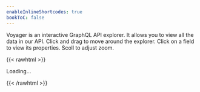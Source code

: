 ```yaml
---
enableInlineShortcodes: true
bookToC: false
---
```

Voyager is an interactive GraphQL API explorer. It allows you to view all the data in our API. Click and drag to move around the explorer. Click on a field to view its properties. Scoll to adjust zoom.

{{< rawhtml >}}
    <div id="voyager">Loading...</div>

<script>
  
  // Render <Voyager />
    GraphQLVoyager.init(document.getElementById('voyager'), {
      hideDocs: true,
      hideSettings: false,
      displayOptions: {
        sortByAlphabet: true,
      },
      introspection: {
  "data": {
    "__schema": {
      "directives": [
        {
          "args": [
            {
              "defaultValue": null,
              "description": "Included when true.",
              "name": "if",
              "type": {
                "kind": "NON_NULL",
                "name": null,
                "ofType": {
                  "kind": "SCALAR",
                  "name": "Boolean",
                  "ofType": null
                }
              }
            }
          ],
          "description": "Directs the executor to include this field or fragment only when the `if` argument is true.",
          "locations": [
            "FIELD",
            "FRAGMENT_SPREAD",
            "INLINE_FRAGMENT"
          ],
          "name": "include"
        },
        {
          "args": [
            {
              "defaultValue": null,
              "description": "Skipped when true.",
              "name": "if",
              "type": {
                "kind": "NON_NULL",
                "name": null,
                "ofType": {
                  "kind": "SCALAR",
                  "name": "Boolean",
                  "ofType": null
                }
              }
            }
          ],
          "description": "Directs the executor to skip this field or fragment when the `if` argument is true.",
          "locations": [
            "FIELD",
            "FRAGMENT_SPREAD",
            "INLINE_FRAGMENT"
          ],
          "name": "skip"
        }
      ],
      "mutationType": {
        "name": "RootMutationType"
      },
      "queryType": {
        "name": "RootQueryType"
      },
      "types": [
        {
          "description": "A moderation event that happened",
          "enumValues": null,
          "fields": [
            {
              "args": [],
              "deprecationReason": null,
              "description": null,
              "isDeprecated": false,
              "name": "action",
              "type": {
                "kind": "SCALAR",
                "name": "String",
                "ofType": null
              }
            },
            {
              "args": [],
              "deprecationReason": null,
              "description": null,
              "isDeprecated": false,
              "name": "channel",
              "type": {
                "kind": "NON_NULL",
                "name": null,
                "ofType": {
                  "kind": "OBJECT",
                  "name": "Channel",
                  "ofType": null
                }
              }
            },
            {
              "args": [],
              "deprecationReason": null,
              "description": null,
              "isDeprecated": false,
              "name": "insertedAt",
              "type": {
                "kind": "NON_NULL",
                "name": null,
                "ofType": {
                  "kind": "SCALAR",
                  "name": "NaiveDateTime",
                  "ofType": null
                }
              }
            },
            {
              "args": [],
              "deprecationReason": null,
              "description": null,
              "isDeprecated": false,
              "name": "moderator",
              "type": {
                "kind": "NON_NULL",
                "name": null,
                "ofType": {
                  "kind": "OBJECT",
                  "name": "User",
                  "ofType": null
                }
              }
            },
            {
              "args": [],
              "deprecationReason": null,
              "description": null,
              "isDeprecated": false,
              "name": "updatedAt",
              "type": {
                "kind": "NON_NULL",
                "name": null,
                "ofType": {
                  "kind": "SCALAR",
                  "name": "NaiveDateTime",
                  "ofType": null
                }
              }
            },
            {
              "args": [],
              "deprecationReason": null,
              "description": null,
              "isDeprecated": false,
              "name": "user",
              "type": {
                "kind": "NON_NULL",
                "name": null,
                "ofType": {
                  "kind": "OBJECT",
                  "name": "User",
                  "ofType": null
                }
              }
            }
          ],
          "inputFields": null,
          "interfaces": [],
          "kind": "OBJECT",
          "name": "ChannelModerationLog",
          "possibleTypes": null
        },
        {
          "description": "A channel moderator",
          "enumValues": null,
          "fields": [
            {
              "args": [],
              "deprecationReason": null,
              "description": null,
              "isDeprecated": false,
              "name": "canBan",
              "type": {
                "kind": "SCALAR",
                "name": "Boolean",
                "ofType": null
              }
            },
            {
              "args": [],
              "deprecationReason": null,
              "description": null,
              "isDeprecated": false,
              "name": "canLongTimeout",
              "type": {
                "kind": "SCALAR",
                "name": "Boolean",
                "ofType": null
              }
            },
            {
              "args": [],
              "deprecationReason": null,
              "description": null,
              "isDeprecated": false,
              "name": "canShortTimeout",
              "type": {
                "kind": "SCALAR",
                "name": "Boolean",
                "ofType": null
              }
            },
            {
              "args": [],
              "deprecationReason": null,
              "description": null,
              "isDeprecated": false,
              "name": "canUnTimeout",
              "type": {
                "kind": "SCALAR",
                "name": "Boolean",
                "ofType": null
              }
            },
            {
              "args": [],
              "deprecationReason": null,
              "description": null,
              "isDeprecated": false,
              "name": "canUnban",
              "type": {
                "kind": "SCALAR",
                "name": "Boolean",
                "ofType": null
              }
            },
            {
              "args": [],
              "deprecationReason": null,
              "description": null,
              "isDeprecated": false,
              "name": "channel",
              "type": {
                "kind": "NON_NULL",
                "name": null,
                "ofType": {
                  "kind": "OBJECT",
                  "name": "Channel",
                  "ofType": null
                }
              }
            },
            {
              "args": [],
              "deprecationReason": null,
              "description": null,
              "isDeprecated": false,
              "name": "insertedAt",
              "type": {
                "kind": "NON_NULL",
                "name": null,
                "ofType": {
                  "kind": "SCALAR",
                  "name": "NaiveDateTime",
                  "ofType": null
                }
              }
            },
            {
              "args": [],
              "deprecationReason": null,
              "description": null,
              "isDeprecated": false,
              "name": "updatedAt",
              "type": {
                "kind": "NON_NULL",
                "name": null,
                "ofType": {
                  "kind": "SCALAR",
                  "name": "NaiveDateTime",
                  "ofType": null
                }
              }
            },
            {
              "args": [],
              "deprecationReason": null,
              "description": null,
              "isDeprecated": false,
              "name": "user",
              "type": {
                "kind": "NON_NULL",
                "name": null,
                "ofType": {
                  "kind": "OBJECT",
                  "name": "User",
                  "ofType": null
                }
              }
            }
          ],
          "inputFields": null,
          "interfaces": [],
          "kind": "OBJECT",
          "name": "ChannelModerator",
          "possibleTypes": null
        },
        {
          "description": "Represents scalars, interfaces, object types, unions, enums in the system",
          "enumValues": null,
          "fields": [
            {
              "args": [],
              "deprecationReason": null,
              "description": null,
              "isDeprecated": false,
              "name": "description",
              "type": {
                "kind": "SCALAR",
                "name": "String",
                "ofType": null
              }
            },
            {
              "args": [
                {
                  "defaultValue": "false",
                  "description": null,
                  "name": "includeDeprecated",
                  "type": {
                    "kind": "SCALAR",
                    "name": "Boolean",
                    "ofType": null
                  }
                }
              ],
              "deprecationReason": null,
              "description": null,
              "isDeprecated": false,
              "name": "enumValues",
              "type": {
                "kind": "LIST",
                "name": null,
                "ofType": {
                  "kind": "OBJECT",
                  "name": "__EnumValue",
                  "ofType": null
                }
              }
            },
            {
              "args": [
                {
                  "defaultValue": "false",
                  "description": null,
                  "name": "includeDeprecated",
                  "type": {
                    "kind": "SCALAR",
                    "name": "Boolean",
                    "ofType": null
                  }
                }
              ],
              "deprecationReason": null,
              "description": null,
              "isDeprecated": false,
              "name": "fields",
              "type": {
                "kind": "LIST",
                "name": null,
                "ofType": {
                  "kind": "OBJECT",
                  "name": "__Field",
                  "ofType": null
                }
              }
            },
            {
              "args": [],
              "deprecationReason": null,
              "description": null,
              "isDeprecated": false,
              "name": "inputFields",
              "type": {
                "kind": "LIST",
                "name": null,
                "ofType": {
                  "kind": "OBJECT",
                  "name": "__InputValue",
                  "ofType": null
                }
              }
            },
            {
              "args": [],
              "deprecationReason": null,
              "description": null,
              "isDeprecated": false,
              "name": "interfaces",
              "type": {
                "kind": "LIST",
                "name": null,
                "ofType": {
                  "kind": "OBJECT",
                  "name": "__Type",
                  "ofType": null
                }
              }
            },
            {
              "args": [],
              "deprecationReason": null,
              "description": null,
              "isDeprecated": false,
              "name": "kind",
              "type": {
                "kind": "SCALAR",
                "name": "String",
                "ofType": null
              }
            },
            {
              "args": [],
              "deprecationReason": null,
              "description": null,
              "isDeprecated": false,
              "name": "name",
              "type": {
                "kind": "SCALAR",
                "name": "String",
                "ofType": null
              }
            },
            {
              "args": [],
              "deprecationReason": null,
              "description": null,
              "isDeprecated": false,
              "name": "ofType",
              "type": {
                "kind": "OBJECT",
                "name": "__Type",
                "ofType": null
              }
            },
            {
              "args": [],
              "deprecationReason": null,
              "description": null,
              "isDeprecated": false,
              "name": "possibleTypes",
              "type": {
                "kind": "LIST",
                "name": null,
                "ofType": {
                  "kind": "OBJECT",
                  "name": "__Type",
                  "ofType": null
                }
              }
            }
          ],
          "inputFields": null,
          "interfaces": [],
          "kind": "OBJECT",
          "name": "__Type",
          "possibleTypes": null
        },
        {
          "description": "The `Boolean` scalar type represents `true` or `false`.",
          "enumValues": null,
          "fields": null,
          "inputFields": null,
          "interfaces": null,
          "kind": "SCALAR",
          "name": "Boolean",
          "possibleTypes": null
        },
        {
          "description": null,
          "enumValues": null,
          "fields": [
            {
              "args": [
                {
                  "defaultValue": null,
                  "description": null,
                  "name": "id",
                  "type": {
                    "kind": "SCALAR",
                    "name": "ID",
                    "ofType": null
                  }
                }
              ],
              "deprecationReason": null,
              "description": null,
              "isDeprecated": false,
              "name": "channel",
              "type": {
                "kind": "OBJECT",
                "name": "Channel",
                "ofType": null
              }
            },
            {
              "args": [
                {
                  "defaultValue": null,
                  "description": null,
                  "name": "channelId",
                  "type": {
                    "kind": "SCALAR",
                    "name": "ID",
                    "ofType": null
                  }
                }
              ],
              "deprecationReason": null,
              "description": null,
              "isDeprecated": false,
              "name": "chatMessage",
              "type": {
                "kind": "OBJECT",
                "name": "ChatMessage",
                "ofType": null
              }
            },
            {
              "args": [
                {
                  "defaultValue": null,
                  "description": null,
                  "name": "streamerId",
                  "type": {
                    "kind": "SCALAR",
                    "name": "ID",
                    "ofType": null
                  }
                }
              ],
              "deprecationReason": null,
              "description": null,
              "isDeprecated": false,
              "name": "followers",
              "type": {
                "kind": "OBJECT",
                "name": "Follower",
                "ofType": null
              }
            }
          ],
          "inputFields": null,
          "interfaces": [],
          "kind": "OBJECT",
          "name": "RootSubscriptionType",
          "possibleTypes": null
        },
        {
          "description": "A single instance of stream metadata.",
          "enumValues": null,
          "fields": [
            {
              "args": [],
              "deprecationReason": null,
              "description": null,
              "isDeprecated": false,
              "name": "audioCodec",
              "type": {
                "kind": "SCALAR",
                "name": "String",
                "ofType": null
              }
            },
            {
              "args": [],
              "deprecationReason": null,
              "description": null,
              "isDeprecated": false,
              "name": "id",
              "type": {
                "kind": "SCALAR",
                "name": "ID",
                "ofType": null
              }
            },
            {
              "args": [],
              "deprecationReason": null,
              "description": null,
              "isDeprecated": false,
              "name": "ingestServer",
              "type": {
                "kind": "SCALAR",
                "name": "String",
                "ofType": null
              }
            },
            {
              "args": [],
              "deprecationReason": null,
              "description": null,
              "isDeprecated": false,
              "name": "ingestViewers",
              "type": {
                "kind": "SCALAR",
                "name": "String",
                "ofType": null
              }
            },
            {
              "args": [],
              "deprecationReason": null,
              "description": null,
              "isDeprecated": false,
              "name": "insertedAt",
              "type": {
                "kind": "NON_NULL",
                "name": null,
                "ofType": {
                  "kind": "SCALAR",
                  "name": "NaiveDateTime",
                  "ofType": null
                }
              }
            },
            {
              "args": [],
              "deprecationReason": null,
              "description": null,
              "isDeprecated": false,
              "name": "lostPackets",
              "type": {
                "kind": "SCALAR",
                "name": "Int",
                "ofType": null
              }
            },
            {
              "args": [],
              "deprecationReason": null,
              "description": null,
              "isDeprecated": false,
              "name": "nackPackets",
              "type": {
                "kind": "SCALAR",
                "name": "Int",
                "ofType": null
              }
            },
            {
              "args": [],
              "deprecationReason": null,
              "description": null,
              "isDeprecated": false,
              "name": "recvPackets",
              "type": {
                "kind": "SCALAR",
                "name": "Int",
                "ofType": null
              }
            },
            {
              "args": [],
              "deprecationReason": null,
              "description": null,
              "isDeprecated": false,
              "name": "sourceBitrate",
              "type": {
                "kind": "SCALAR",
                "name": "Int",
                "ofType": null
              }
            },
            {
              "args": [],
              "deprecationReason": null,
              "description": null,
              "isDeprecated": false,
              "name": "sourcePing",
              "type": {
                "kind": "SCALAR",
                "name": "Int",
                "ofType": null
              }
            },
            {
              "args": [],
              "deprecationReason": null,
              "description": null,
              "isDeprecated": false,
              "name": "stream",
              "type": {
                "kind": "NON_NULL",
                "name": null,
                "ofType": {
                  "kind": "OBJECT",
                  "name": "Stream",
                  "ofType": null
                }
              }
            },
            {
              "args": [],
              "deprecationReason": null,
              "description": null,
              "isDeprecated": false,
              "name": "streamTimeSeconds",
              "type": {
                "kind": "SCALAR",
                "name": "Int",
                "ofType": null
              }
            },
            {
              "args": [],
              "deprecationReason": null,
              "description": null,
              "isDeprecated": false,
              "name": "updatedAt",
              "type": {
                "kind": "NON_NULL",
                "name": null,
                "ofType": {
                  "kind": "SCALAR",
                  "name": "NaiveDateTime",
                  "ofType": null
                }
              }
            },
            {
              "args": [],
              "deprecationReason": null,
              "description": null,
              "isDeprecated": false,
              "name": "vendorName",
              "type": {
                "kind": "SCALAR",
                "name": "String",
                "ofType": null
              }
            },
            {
              "args": [],
              "deprecationReason": null,
              "description": null,
              "isDeprecated": false,
              "name": "vendorVersion",
              "type": {
                "kind": "SCALAR",
                "name": "String",
                "ofType": null
              }
            },
            {
              "args": [],
              "deprecationReason": null,
              "description": null,
              "isDeprecated": false,
              "name": "videoCodec",
              "type": {
                "kind": "SCALAR",
                "name": "String",
                "ofType": null
              }
            },
            {
              "args": [],
              "deprecationReason": null,
              "description": null,
              "isDeprecated": false,
              "name": "videoHeight",
              "type": {
                "kind": "SCALAR",
                "name": "Int",
                "ofType": null
              }
            },
            {
              "args": [],
              "deprecationReason": null,
              "description": null,
              "isDeprecated": false,
              "name": "videoWidth",
              "type": {
                "kind": "SCALAR",
                "name": "Int",
                "ofType": null
              }
            }
          ],
          "inputFields": null,
          "interfaces": [],
          "kind": "OBJECT",
          "name": "StreamMetadata",
          "possibleTypes": null
        },
        {
          "description": null,
          "enumValues": null,
          "fields": null,
          "inputFields": [
            {
              "defaultValue": null,
              "description": null,
              "name": "audioCodec",
              "type": {
                "kind": "SCALAR",
                "name": "String",
                "ofType": null
              }
            },
            {
              "defaultValue": null,
              "description": null,
              "name": "ingestServer",
              "type": {
                "kind": "SCALAR",
                "name": "String",
                "ofType": null
              }
            },
            {
              "defaultValue": null,
              "description": null,
              "name": "ingestViewers",
              "type": {
                "kind": "SCALAR",
                "name": "Int",
                "ofType": null
              }
            },
            {
              "defaultValue": null,
              "description": null,
              "name": "lostPackets",
              "type": {
                "kind": "SCALAR",
                "name": "Int",
                "ofType": null
              }
            },
            {
              "defaultValue": null,
              "description": null,
              "name": "nackPackets",
              "type": {
                "kind": "SCALAR",
                "name": "Int",
                "ofType": null
              }
            },
            {
              "defaultValue": null,
              "description": null,
              "name": "recvPackets",
              "type": {
                "kind": "SCALAR",
                "name": "Int",
                "ofType": null
              }
            },
            {
              "defaultValue": null,
              "description": null,
              "name": "sourceBitrate",
              "type": {
                "kind": "SCALAR",
                "name": "Int",
                "ofType": null
              }
            },
            {
              "defaultValue": null,
              "description": null,
              "name": "sourcePing",
              "type": {
                "kind": "SCALAR",
                "name": "Int",
                "ofType": null
              }
            },
            {
              "defaultValue": null,
              "description": null,
              "name": "streamTimeSeconds",
              "type": {
                "kind": "SCALAR",
                "name": "Int",
                "ofType": null
              }
            },
            {
              "defaultValue": null,
              "description": null,
              "name": "vendorName",
              "type": {
                "kind": "SCALAR",
                "name": "String",
                "ofType": null
              }
            },
            {
              "defaultValue": null,
              "description": null,
              "name": "vendorVersion",
              "type": {
                "kind": "SCALAR",
                "name": "String",
                "ofType": null
              }
            },
            {
              "defaultValue": null,
              "description": null,
              "name": "videoCodec",
              "type": {
                "kind": "SCALAR",
                "name": "String",
                "ofType": null
              }
            },
            {
              "defaultValue": null,
              "description": null,
              "name": "videoHeight",
              "type": {
                "kind": "SCALAR",
                "name": "Int",
                "ofType": null
              }
            },
            {
              "defaultValue": null,
              "description": null,
              "name": "videoWidth",
              "type": {
                "kind": "SCALAR",
                "name": "Int",
                "ofType": null
              }
            }
          ],
          "interfaces": null,
          "kind": "INPUT_OBJECT",
          "name": "StreamMetadataInput",
          "possibleTypes": null
        },
        {
          "description": null,
          "enumValues": null,
          "fields": null,
          "inputFields": [
            {
              "defaultValue": null,
              "description": null,
              "name": "message",
              "type": {
                "kind": "SCALAR",
                "name": "String",
                "ofType": null
              }
            }
          ],
          "interfaces": null,
          "kind": "INPUT_OBJECT",
          "name": "ChatMessageInput",
          "possibleTypes": null
        },
        {
          "description": null,
          "enumValues": null,
          "fields": [
            {
              "args": [],
              "deprecationReason": null,
              "description": null,
              "isDeprecated": false,
              "name": "text",
              "type": {
                "kind": "SCALAR",
                "name": "String",
                "ofType": null
              }
            },
            {
              "args": [],
              "deprecationReason": null,
              "description": null,
              "isDeprecated": false,
              "name": "type",
              "type": {
                "kind": "SCALAR",
                "name": "String",
                "ofType": null
              }
            },
            {
              "args": [],
              "deprecationReason": null,
              "description": null,
              "isDeprecated": false,
              "name": "url",
              "type": {
                "kind": "SCALAR",
                "name": "String",
                "ofType": null
              }
            }
          ],
          "inputFields": null,
          "interfaces": [
            {
              "kind": "INTERFACE",
              "name": "ChatMessageToken",
              "ofType": null
            }
          ],
          "kind": "OBJECT",
          "name": "UrlToken",
          "possibleTypes": null
        },
        {
          "description": "Represents a directive",
          "enumValues": null,
          "fields": [
            {
              "args": [],
              "deprecationReason": null,
              "description": null,
              "isDeprecated": false,
              "name": "args",
              "type": {
                "kind": "LIST",
                "name": null,
                "ofType": {
                  "kind": "OBJECT",
                  "name": "__InputValue",
                  "ofType": null
                }
              }
            },
            {
              "args": [],
              "deprecationReason": null,
              "description": null,
              "isDeprecated": false,
              "name": "description",
              "type": {
                "kind": "SCALAR",
                "name": "String",
                "ofType": null
              }
            },
            {
              "args": [],
              "deprecationReason": null,
              "description": null,
              "isDeprecated": false,
              "name": "locations",
              "type": {
                "kind": "LIST",
                "name": null,
                "ofType": {
                  "kind": "ENUM",
                  "name": "__DirectiveLocation",
                  "ofType": null
                }
              }
            },
            {
              "args": [],
              "deprecationReason": null,
              "description": null,
              "isDeprecated": false,
              "name": "name",
              "type": {
                "kind": "SCALAR",
                "name": "String",
                "ofType": null
              }
            },
            {
              "args": [],
              "deprecationReason": "Check `locations` field for enum value FIELD",
              "description": null,
              "isDeprecated": true,
              "name": "onField",
              "type": {
                "kind": "SCALAR",
                "name": "Boolean",
                "ofType": null
              }
            },
            {
              "args": [],
              "deprecationReason": "Check `locations` field for enum value FRAGMENT_SPREAD",
              "description": null,
              "isDeprecated": true,
              "name": "onFragment",
              "type": {
                "kind": "SCALAR",
                "name": "Boolean",
                "ofType": null
              }
            },
            {
              "args": [],
              "deprecationReason": "Check `locations` field for enum value OPERATION",
              "description": null,
              "isDeprecated": true,
              "name": "onOperation",
              "type": {
                "kind": "SCALAR",
                "name": "Boolean",
                "ofType": null
              }
            }
          ],
          "inputFields": null,
          "interfaces": [],
          "kind": "OBJECT",
          "name": "__Directive",
          "possibleTypes": null
        },
        {
          "description": "A subscription is an exchange of money for support.",
          "enumValues": null,
          "fields": [
            {
              "args": [],
              "deprecationReason": null,
              "description": null,
              "isDeprecated": false,
              "name": "endedAt",
              "type": {
                "kind": "SCALAR",
                "name": "DateTime",
                "ofType": null
              }
            },
            {
              "args": [],
              "deprecationReason": null,
              "description": null,
              "isDeprecated": false,
              "name": "id",
              "type": {
                "kind": "SCALAR",
                "name": "ID",
                "ofType": null
              }
            },
            {
              "args": [],
              "deprecationReason": null,
              "description": null,
              "isDeprecated": false,
              "name": "insertedAt",
              "type": {
                "kind": "NON_NULL",
                "name": null,
                "ofType": {
                  "kind": "SCALAR",
                  "name": "NaiveDateTime",
                  "ofType": null
                }
              }
            },
            {
              "args": [],
              "deprecationReason": null,
              "description": null,
              "isDeprecated": false,
              "name": "isActive",
              "type": {
                "kind": "SCALAR",
                "name": "Boolean",
                "ofType": null
              }
            },
            {
              "args": [],
              "deprecationReason": null,
              "description": null,
              "isDeprecated": false,
              "name": "price",
              "type": {
                "kind": "SCALAR",
                "name": "Int",
                "ofType": null
              }
            },
            {
              "args": [],
              "deprecationReason": null,
              "description": null,
              "isDeprecated": false,
              "name": "productName",
              "type": {
                "kind": "SCALAR",
                "name": "String",
                "ofType": null
              }
            },
            {
              "args": [],
              "deprecationReason": null,
              "description": null,
              "isDeprecated": false,
              "name": "startedAt",
              "type": {
                "kind": "NON_NULL",
                "name": null,
                "ofType": {
                  "kind": "SCALAR",
                  "name": "DateTime",
                  "ofType": null
                }
              }
            },
            {
              "args": [],
              "deprecationReason": null,
              "description": null,
              "isDeprecated": false,
              "name": "streamer",
              "type": {
                "kind": "NON_NULL",
                "name": null,
                "ofType": {
                  "kind": "OBJECT",
                  "name": "User",
                  "ofType": null
                }
              }
            },
            {
              "args": [],
              "deprecationReason": null,
              "description": null,
              "isDeprecated": false,
              "name": "updatedAt",
              "type": {
                "kind": "NON_NULL",
                "name": null,
                "ofType": {
                  "kind": "SCALAR",
                  "name": "NaiveDateTime",
                  "ofType": null
                }
              }
            },
            {
              "args": [],
              "deprecationReason": null,
              "description": null,
              "isDeprecated": false,
              "name": "user",
              "type": {
                "kind": "NON_NULL",
                "name": null,
                "ofType": {
                  "kind": "OBJECT",
                  "name": "User",
                  "ofType": null
                }
              }
            }
          ],
          "inputFields": null,
          "interfaces": [],
          "kind": "OBJECT",
          "name": "Sub",
          "possibleTypes": null
        },
        {
          "description": "A channel is a user's actual container for live streaming.",
          "enumValues": null,
          "fields": [
            {
              "args": [],
              "deprecationReason": null,
              "description": null,
              "isDeprecated": false,
              "name": "bans",
              "type": {
                "kind": "LIST",
                "name": null,
                "ofType": {
                  "kind": "OBJECT",
                  "name": "ChannelBan",
                  "ofType": null
                }
              }
            },
            {
              "args": [],
              "deprecationReason": null,
              "description": null,
              "isDeprecated": false,
              "name": "category",
              "type": {
                "kind": "OBJECT",
                "name": "Category",
                "ofType": null
              }
            },
            {
              "args": [],
              "deprecationReason": null,
              "description": null,
              "isDeprecated": false,
              "name": "chatMessages",
              "type": {
                "kind": "LIST",
                "name": null,
                "ofType": {
                  "kind": "OBJECT",
                  "name": "ChatMessage",
                  "ofType": null
                }
              }
            },
            {
              "args": [],
              "deprecationReason": null,
              "description": null,
              "isDeprecated": false,
              "name": "chatRulesHtml",
              "type": {
                "kind": "SCALAR",
                "name": "String",
                "ofType": null
              }
            },
            {
              "args": [],
              "deprecationReason": null,
              "description": null,
              "isDeprecated": false,
              "name": "chatRulesMd",
              "type": {
                "kind": "SCALAR",
                "name": "String",
                "ofType": null
              }
            },
            {
              "args": [],
              "deprecationReason": null,
              "description": null,
              "isDeprecated": false,
              "name": "hmacKey",
              "type": {
                "kind": "SCALAR",
                "name": "String",
                "ofType": null
              }
            },
            {
              "args": [],
              "deprecationReason": null,
              "description": null,
              "isDeprecated": false,
              "name": "id",
              "type": {
                "kind": "SCALAR",
                "name": "ID",
                "ofType": null
              }
            },
            {
              "args": [],
              "deprecationReason": null,
              "description": null,
              "isDeprecated": false,
              "name": "inaccessible",
              "type": {
                "kind": "SCALAR",
                "name": "Boolean",
                "ofType": null
              }
            },
            {
              "args": [],
              "deprecationReason": null,
              "description": null,
              "isDeprecated": false,
              "name": "insertedAt",
              "type": {
                "kind": "NON_NULL",
                "name": null,
                "ofType": {
                  "kind": "SCALAR",
                  "name": "NaiveDateTime",
                  "ofType": null
                }
              }
            },
            {
              "args": [],
              "deprecationReason": null,
              "description": "The language a user can expect in the stream.",
              "isDeprecated": false,
              "name": "language",
              "type": {
                "kind": "SCALAR",
                "name": "String",
                "ofType": null
              }
            },
            {
              "args": [],
              "deprecationReason": null,
              "description": null,
              "isDeprecated": false,
              "name": "moderationLogs",
              "type": {
                "kind": "LIST",
                "name": null,
                "ofType": {
                  "kind": "OBJECT",
                  "name": "ChannelModerationLog",
                  "ofType": null
                }
              }
            },
            {
              "args": [],
              "deprecationReason": null,
              "description": null,
              "isDeprecated": false,
              "name": "moderators",
              "type": {
                "kind": "LIST",
                "name": null,
                "ofType": {
                  "kind": "OBJECT",
                  "name": "ChannelModerator",
                  "ofType": null
                }
              }
            },
            {
              "args": [],
              "deprecationReason": null,
              "description": null,
              "isDeprecated": false,
              "name": "status",
              "type": {
                "kind": "ENUM",
                "name": "ChannelStatus",
                "ofType": null
              }
            },
            {
              "args": [],
              "deprecationReason": null,
              "description": null,
              "isDeprecated": false,
              "name": "stream",
              "type": {
                "kind": "OBJECT",
                "name": "Stream",
                "ofType": null
              }
            },
            {
              "args": [],
              "deprecationReason": null,
              "description": null,
              "isDeprecated": false,
              "name": "streamKey",
              "type": {
                "kind": "SCALAR",
                "name": "String",
                "ofType": null
              }
            },
            {
              "args": [],
              "deprecationReason": null,
              "description": null,
              "isDeprecated": false,
              "name": "streamer",
              "type": {
                "kind": "NON_NULL",
                "name": null,
                "ofType": {
                  "kind": "OBJECT",
                  "name": "User",
                  "ofType": null
                }
              }
            },
            {
              "args": [],
              "deprecationReason": null,
              "description": null,
              "isDeprecated": false,
              "name": "tags",
              "type": {
                "kind": "LIST",
                "name": null,
                "ofType": {
                  "kind": "OBJECT",
                  "name": "Tag",
                  "ofType": null
                }
              }
            },
            {
              "args": [],
              "deprecationReason": null,
              "description": null,
              "isDeprecated": false,
              "name": "thumbnail",
              "type": {
                "kind": "SCALAR",
                "name": "String",
                "ofType": null
              }
            },
            {
              "args": [],
              "deprecationReason": null,
              "description": "The title of the current stream, live or offline.",
              "isDeprecated": false,
              "name": "title",
              "type": {
                "kind": "SCALAR",
                "name": "String",
                "ofType": null
              }
            },
            {
              "args": [],
              "deprecationReason": null,
              "description": null,
              "isDeprecated": false,
              "name": "updatedAt",
              "type": {
                "kind": "NON_NULL",
                "name": null,
                "ofType": {
                  "kind": "SCALAR",
                  "name": "NaiveDateTime",
                  "ofType": null
                }
              }
            },
            {
              "args": [],
              "deprecationReason": "Please use the streamer field",
              "description": null,
              "isDeprecated": true,
              "name": "user",
              "type": {
                "kind": "NON_NULL",
                "name": null,
                "ofType": {
                  "kind": "OBJECT",
                  "name": "User",
                  "ofType": null
                }
              }
            }
          ],
          "inputFields": null,
          "interfaces": [],
          "kind": "OBJECT",
          "name": "Channel",
          "possibleTypes": null
        },
        {
          "description": "A stream is a single live stream in, either current or historical.",
          "enumValues": null,
          "fields": [
            {
              "args": [],
              "deprecationReason": null,
              "description": null,
              "isDeprecated": false,
              "name": "avgChatters",
              "type": {
                "kind": "SCALAR",
                "name": "Int",
                "ofType": null
              }
            },
            {
              "args": [],
              "deprecationReason": null,
              "description": null,
              "isDeprecated": false,
              "name": "avgViewers",
              "type": {
                "kind": "SCALAR",
                "name": "Int",
                "ofType": null
              }
            },
            {
              "args": [],
              "deprecationReason": null,
              "description": null,
              "isDeprecated": false,
              "name": "category",
              "type": {
                "kind": "NON_NULL",
                "name": null,
                "ofType": {
                  "kind": "OBJECT",
                  "name": "Category",
                  "ofType": null
                }
              }
            },
            {
              "args": [],
              "deprecationReason": null,
              "description": null,
              "isDeprecated": false,
              "name": "channel",
              "type": {
                "kind": "NON_NULL",
                "name": null,
                "ofType": {
                  "kind": "OBJECT",
                  "name": "Channel",
                  "ofType": null
                }
              }
            },
            {
              "args": [],
              "deprecationReason": null,
              "description": null,
              "isDeprecated": false,
              "name": "countChatters",
              "type": {
                "kind": "SCALAR",
                "name": "Int",
                "ofType": null
              }
            },
            {
              "args": [],
              "deprecationReason": null,
              "description": null,
              "isDeprecated": false,
              "name": "countViewers",
              "type": {
                "kind": "SCALAR",
                "name": "Int",
                "ofType": null
              }
            },
            {
              "args": [],
              "deprecationReason": null,
              "description": null,
              "isDeprecated": false,
              "name": "endedAt",
              "type": {
                "kind": "SCALAR",
                "name": "NaiveDateTime",
                "ofType": null
              }
            },
            {
              "args": [],
              "deprecationReason": null,
              "description": null,
              "isDeprecated": false,
              "name": "id",
              "type": {
                "kind": "SCALAR",
                "name": "ID",
                "ofType": null
              }
            },
            {
              "args": [],
              "deprecationReason": null,
              "description": null,
              "isDeprecated": false,
              "name": "insertedAt",
              "type": {
                "kind": "NON_NULL",
                "name": null,
                "ofType": {
                  "kind": "SCALAR",
                  "name": "NaiveDateTime",
                  "ofType": null
                }
              }
            },
            {
              "args": [],
              "deprecationReason": null,
              "description": null,
              "isDeprecated": false,
              "name": "metadata",
              "type": {
                "kind": "LIST",
                "name": null,
                "ofType": {
                  "kind": "OBJECT",
                  "name": "StreamMetadata",
                  "ofType": null
                }
              }
            },
            {
              "args": [],
              "deprecationReason": null,
              "description": null,
              "isDeprecated": false,
              "name": "newSubscribers",
              "type": {
                "kind": "SCALAR",
                "name": "Int",
                "ofType": null
              }
            },
            {
              "args": [],
              "deprecationReason": null,
              "description": null,
              "isDeprecated": false,
              "name": "peakChatters",
              "type": {
                "kind": "SCALAR",
                "name": "Int",
                "ofType": null
              }
            },
            {
              "args": [],
              "deprecationReason": null,
              "description": null,
              "isDeprecated": false,
              "name": "peakViewers",
              "type": {
                "kind": "SCALAR",
                "name": "Int",
                "ofType": null
              }
            },
            {
              "args": [],
              "deprecationReason": null,
              "description": null,
              "isDeprecated": false,
              "name": "resubSubscribers",
              "type": {
                "kind": "SCALAR",
                "name": "Int",
                "ofType": null
              }
            },
            {
              "args": [],
              "deprecationReason": null,
              "description": null,
              "isDeprecated": false,
              "name": "startedAt",
              "type": {
                "kind": "NON_NULL",
                "name": null,
                "ofType": {
                  "kind": "SCALAR",
                  "name": "NaiveDateTime",
                  "ofType": null
                }
              }
            },
            {
              "args": [],
              "deprecationReason": null,
              "description": null,
              "isDeprecated": false,
              "name": "thumbnail",
              "type": {
                "kind": "SCALAR",
                "name": "String",
                "ofType": null
              }
            },
            {
              "args": [],
              "deprecationReason": null,
              "description": "The title of the stream.",
              "isDeprecated": false,
              "name": "title",
              "type": {
                "kind": "SCALAR",
                "name": "String",
                "ofType": null
              }
            },
            {
              "args": [],
              "deprecationReason": null,
              "description": null,
              "isDeprecated": false,
              "name": "updatedAt",
              "type": {
                "kind": "NON_NULL",
                "name": null,
                "ofType": {
                  "kind": "SCALAR",
                  "name": "NaiveDateTime",
                  "ofType": null
                }
              }
            }
          ],
          "inputFields": null,
          "interfaces": [],
          "kind": "OBJECT",
          "name": "Stream",
          "possibleTypes": null
        },
        {
          "description": "A user of Glimesh, can be a streamer, a viewer or both!",
          "enumValues": null,
          "fields": [
            {
              "args": [],
              "deprecationReason": null,
              "description": null,
              "isDeprecated": false,
              "name": "avatar",
              "type": {
                "kind": "SCALAR",
                "name": "String",
                "ofType": null
              }
            },
            {
              "args": [],
              "deprecationReason": null,
              "description": null,
              "isDeprecated": false,
              "name": "avatarUrl",
              "type": {
                "kind": "SCALAR",
                "name": "String",
                "ofType": null
              }
            },
            {
              "args": [],
              "deprecationReason": null,
              "description": null,
              "isDeprecated": false,
              "name": "confirmedAt",
              "type": {
                "kind": "SCALAR",
                "name": "NaiveDateTime",
                "ofType": null
              }
            },
            {
              "args": [],
              "deprecationReason": null,
              "description": "Exactly the same as the username, but with casing the user prefers",
              "isDeprecated": false,
              "name": "displayname",
              "type": {
                "kind": "SCALAR",
                "name": "String",
                "ofType": null
              }
            },
            {
              "args": [],
              "deprecationReason": null,
              "description": null,
              "isDeprecated": false,
              "name": "id",
              "type": {
                "kind": "SCALAR",
                "name": "ID",
                "ofType": null
              }
            },
            {
              "args": [],
              "deprecationReason": null,
              "description": "HTML version of the user's profile, should be safe for rendering directly",
              "isDeprecated": false,
              "name": "profileContentHtml",
              "type": {
                "kind": "SCALAR",
                "name": "String",
                "ofType": null
              }
            },
            {
              "args": [],
              "deprecationReason": null,
              "description": "Markdown version of the user's profile",
              "isDeprecated": false,
              "name": "profileContentMd",
              "type": {
                "kind": "SCALAR",
                "name": "String",
                "ofType": null
              }
            },
            {
              "args": [],
              "deprecationReason": null,
              "description": "Qualified URL for the user's Discord server",
              "isDeprecated": false,
              "name": "socialDiscord",
              "type": {
                "kind": "SCALAR",
                "name": "String",
                "ofType": null
              }
            },
            {
              "args": [],
              "deprecationReason": null,
              "description": "Qualified URL for the user's Guilded server",
              "isDeprecated": false,
              "name": "socialGuilded",
              "type": {
                "kind": "SCALAR",
                "name": "String",
                "ofType": null
              }
            },
            {
              "args": [],
              "deprecationReason": null,
              "description": "Qualified URL for the user's Instagram account",
              "isDeprecated": false,
              "name": "socialInstagram",
              "type": {
                "kind": "SCALAR",
                "name": "String",
                "ofType": null
              }
            },
            {
              "args": [],
              "deprecationReason": "Use the socials field instead",
              "description": "Qualified URL for the user's Twitter account",
              "isDeprecated": true,
              "name": "socialTwitter",
              "type": {
                "kind": "SCALAR",
                "name": "String",
                "ofType": null
              }
            },
            {
              "args": [],
              "deprecationReason": null,
              "description": "Qualified URL for the user's YouTube account",
              "isDeprecated": false,
              "name": "socialYoutube",
              "type": {
                "kind": "SCALAR",
                "name": "String",
                "ofType": null
              }
            },
            {
              "args": [],
              "deprecationReason": null,
              "description": "A list of linked social accounts for the user",
              "isDeprecated": false,
              "name": "socials",
              "type": {
                "kind": "LIST",
                "name": null,
                "ofType": {
                  "kind": "OBJECT",
                  "name": "UserSocial",
                  "ofType": null
                }
              }
            },
            {
              "args": [],
              "deprecationReason": null,
              "description": "Lowercase user identifier",
              "isDeprecated": false,
              "name": "username",
              "type": {
                "kind": "SCALAR",
                "name": "String",
                "ofType": null
              }
            },
            {
              "args": [],
              "deprecationReason": null,
              "description": "YouTube Intro URL for the user's profile",
              "isDeprecated": false,
              "name": "youtubeIntroUrl",
              "type": {
                "kind": "SCALAR",
                "name": "String",
                "ofType": null
              }
            }
          ],
          "inputFields": null,
          "interfaces": [],
          "kind": "OBJECT",
          "name": "User",
          "possibleTypes": null
        },
        {
          "description": "The `String` scalar type represents textual data, represented as UTF-8\ncharacter sequences. The String type is most often used by GraphQL to\nrepresent free-form human-readable text.",
          "enumValues": null,
          "fields": null,
          "inputFields": null,
          "interfaces": null,
          "kind": "SCALAR",
          "name": "String",
          "possibleTypes": null
        },
        {
          "description": "Tags are user created labels that are either global or category specific.",
          "enumValues": null,
          "fields": [
            {
              "args": [],
              "deprecationReason": null,
              "description": null,
              "isDeprecated": false,
              "name": "category",
              "type": {
                "kind": "OBJECT",
                "name": "Category",
                "ofType": null
              }
            },
            {
              "args": [],
              "deprecationReason": null,
              "description": "The number of streams started with this tag",
              "isDeprecated": false,
              "name": "countUsage",
              "type": {
                "kind": "SCALAR",
                "name": "Int",
                "ofType": null
              }
            },
            {
              "args": [],
              "deprecationReason": null,
              "description": null,
              "isDeprecated": false,
              "name": "id",
              "type": {
                "kind": "SCALAR",
                "name": "ID",
                "ofType": null
              }
            },
            {
              "args": [],
              "deprecationReason": null,
              "description": null,
              "isDeprecated": false,
              "name": "insertedAt",
              "type": {
                "kind": "NON_NULL",
                "name": null,
                "ofType": {
                  "kind": "SCALAR",
                  "name": "NaiveDateTime",
                  "ofType": null
                }
              }
            },
            {
              "args": [],
              "deprecationReason": null,
              "description": "Name of the tag",
              "isDeprecated": false,
              "name": "name",
              "type": {
                "kind": "SCALAR",
                "name": "String",
                "ofType": null
              }
            },
            {
              "args": [],
              "deprecationReason": null,
              "description": "URL friendly name of the tag",
              "isDeprecated": false,
              "name": "slug",
              "type": {
                "kind": "SCALAR",
                "name": "String",
                "ofType": null
              }
            },
            {
              "args": [],
              "deprecationReason": null,
              "description": null,
              "isDeprecated": false,
              "name": "updatedAt",
              "type": {
                "kind": "NON_NULL",
                "name": null,
                "ofType": {
                  "kind": "SCALAR",
                  "name": "NaiveDateTime",
                  "ofType": null
                }
              }
            }
          ],
          "inputFields": null,
          "interfaces": [],
          "kind": "OBJECT",
          "name": "Tag",
          "possibleTypes": null
        },
        {
          "description": null,
          "enumValues": null,
          "fields": [
            {
              "args": [
                {
                  "defaultValue": null,
                  "description": null,
                  "name": "channelId",
                  "type": {
                    "kind": "NON_NULL",
                    "name": null,
                    "ofType": {
                      "kind": "SCALAR",
                      "name": "ID",
                      "ofType": null
                    }
                  }
                },
                {
                  "defaultValue": null,
                  "description": null,
                  "name": "userId",
                  "type": {
                    "kind": "NON_NULL",
                    "name": null,
                    "ofType": {
                      "kind": "SCALAR",
                      "name": "ID",
                      "ofType": null
                    }
                  }
                }
              ],
              "deprecationReason": null,
              "description": "Ban a user from a chat channel.",
              "isDeprecated": false,
              "name": "banUser",
              "type": {
                "kind": "OBJECT",
                "name": "ChannelModerationLog",
                "ofType": null
              }
            },
            {
              "args": [
                {
                  "defaultValue": null,
                  "description": null,
                  "name": "channelId",
                  "type": {
                    "kind": "NON_NULL",
                    "name": null,
                    "ofType": {
                      "kind": "SCALAR",
                      "name": "ID",
                      "ofType": null
                    }
                  }
                },
                {
                  "defaultValue": null,
                  "description": null,
                  "name": "message",
                  "type": {
                    "kind": "NON_NULL",
                    "name": null,
                    "ofType": {
                      "kind": "INPUT_OBJECT",
                      "name": "ChatMessageInput",
                      "ofType": null
                    }
                  }
                }
              ],
              "deprecationReason": null,
              "description": "Create a chat message",
              "isDeprecated": false,
              "name": "createChatMessage",
              "type": {
                "kind": "OBJECT",
                "name": "ChatMessage",
                "ofType": null
              }
            },
            {
              "args": [
                {
                  "defaultValue": null,
                  "description": null,
                  "name": "streamId",
                  "type": {
                    "kind": "NON_NULL",
                    "name": null,
                    "ofType": {
                      "kind": "SCALAR",
                      "name": "ID",
                      "ofType": null
                    }
                  }
                }
              ],
              "deprecationReason": null,
              "description": "End a stream",
              "isDeprecated": false,
              "name": "endStream",
              "type": {
                "kind": "OBJECT",
                "name": "Stream",
                "ofType": null
              }
            },
            {
              "args": [
                {
                  "defaultValue": null,
                  "description": null,
                  "name": "metadata",
                  "type": {
                    "kind": "NON_NULL",
                    "name": null,
                    "ofType": {
                      "kind": "INPUT_OBJECT",
                      "name": "StreamMetadataInput",
                      "ofType": null
                    }
                  }
                },
                {
                  "defaultValue": null,
                  "description": null,
                  "name": "streamId",
                  "type": {
                    "kind": "NON_NULL",
                    "name": null,
                    "ofType": {
                      "kind": "SCALAR",
                      "name": "ID",
                      "ofType": null
                    }
                  }
                }
              ],
              "deprecationReason": null,
              "description": "Update a stream's metadata",
              "isDeprecated": false,
              "name": "logStreamMetadata",
              "type": {
                "kind": "OBJECT",
                "name": "Stream",
                "ofType": null
              }
            },
            {
              "args": [
                {
                  "defaultValue": null,
                  "description": null,
                  "name": "channelId",
                  "type": {
                    "kind": "NON_NULL",
                    "name": null,
                    "ofType": {
                      "kind": "SCALAR",
                      "name": "ID",
                      "ofType": null
                    }
                  }
                },
                {
                  "defaultValue": null,
                  "description": null,
                  "name": "userId",
                  "type": {
                    "kind": "NON_NULL",
                    "name": null,
                    "ofType": {
                      "kind": "SCALAR",
                      "name": "ID",
                      "ofType": null
                    }
                  }
                }
              ],
              "deprecationReason": null,
              "description": "Long timeout (15 minutes) a user from a chat channel.",
              "isDeprecated": false,
              "name": "longTimeoutUser",
              "type": {
                "kind": "OBJECT",
                "name": "ChannelModerationLog",
                "ofType": null
              }
            },
            {
              "args": [
                {
                  "defaultValue": null,
                  "description": null,
                  "name": "channelId",
                  "type": {
                    "kind": "NON_NULL",
                    "name": null,
                    "ofType": {
                      "kind": "SCALAR",
                      "name": "ID",
                      "ofType": null
                    }
                  }
                },
                {
                  "defaultValue": null,
                  "description": null,
                  "name": "userId",
                  "type": {
                    "kind": "NON_NULL",
                    "name": null,
                    "ofType": {
                      "kind": "SCALAR",
                      "name": "ID",
                      "ofType": null
                    }
                  }
                }
              ],
              "deprecationReason": null,
              "description": "Short timeout (5 minutes) a user from a chat channel.",
              "isDeprecated": false,
              "name": "shortTimeoutUser",
              "type": {
                "kind": "OBJECT",
                "name": "ChannelModerationLog",
                "ofType": null
              }
            },
            {
              "args": [
                {
                  "defaultValue": null,
                  "description": null,
                  "name": "channelId",
                  "type": {
                    "kind": "NON_NULL",
                    "name": null,
                    "ofType": {
                      "kind": "SCALAR",
                      "name": "ID",
                      "ofType": null
                    }
                  }
                }
              ],
              "deprecationReason": null,
              "description": "Start a stream",
              "isDeprecated": false,
              "name": "startStream",
              "type": {
                "kind": "OBJECT",
                "name": "Stream",
                "ofType": null
              }
            },
            {
              "args": [
                {
                  "defaultValue": null,
                  "description": null,
                  "name": "channelId",
                  "type": {
                    "kind": "NON_NULL",
                    "name": null,
                    "ofType": {
                      "kind": "SCALAR",
                      "name": "ID",
                      "ofType": null
                    }
                  }
                },
                {
                  "defaultValue": null,
                  "description": null,
                  "name": "userId",
                  "type": {
                    "kind": "NON_NULL",
                    "name": null,
                    "ofType": {
                      "kind": "SCALAR",
                      "name": "ID",
                      "ofType": null
                    }
                  }
                }
              ],
              "deprecationReason": null,
              "description": "Unban a user from a chat channel.",
              "isDeprecated": false,
              "name": "unbanUser",
              "type": {
                "kind": "OBJECT",
                "name": "ChannelModerationLog",
                "ofType": null
              }
            },
            {
              "args": [
                {
                  "defaultValue": null,
                  "description": null,
                  "name": "streamId",
                  "type": {
                    "kind": "NON_NULL",
                    "name": null,
                    "ofType": {
                      "kind": "SCALAR",
                      "name": "ID",
                      "ofType": null
                    }
                  }
                },
                {
                  "defaultValue": null,
                  "description": null,
                  "name": "thumbnail",
                  "type": {
                    "kind": "NON_NULL",
                    "name": null,
                    "ofType": {
                      "kind": "SCALAR",
                      "name": "Upload",
                      "ofType": null
                    }
                  }
                }
              ],
              "deprecationReason": null,
              "description": "Update a stream's thumbnail",
              "isDeprecated": false,
              "name": "uploadStreamThumbnail",
              "type": {
                "kind": "OBJECT",
                "name": "Stream",
                "ofType": null
              }
            }
          ],
          "inputFields": null,
          "interfaces": [],
          "kind": "OBJECT",
          "name": "RootMutationType",
          "possibleTypes": null
        },
        {
          "description": "A linked social account for a Glimesh user.",
          "enumValues": null,
          "fields": [
            {
              "args": [],
              "deprecationReason": null,
              "description": null,
              "isDeprecated": false,
              "name": "id",
              "type": {
                "kind": "SCALAR",
                "name": "ID",
                "ofType": null
              }
            },
            {
              "args": [],
              "deprecationReason": null,
              "description": "Platform unique identifier, usually a ID, made into a string",
              "isDeprecated": false,
              "name": "identifier",
              "type": {
                "kind": "SCALAR",
                "name": "String",
                "ofType": null
              }
            },
            {
              "args": [],
              "deprecationReason": null,
              "description": null,
              "isDeprecated": false,
              "name": "insertedAt",
              "type": {
                "kind": "SCALAR",
                "name": "NaiveDateTime",
                "ofType": null
              }
            },
            {
              "args": [],
              "deprecationReason": null,
              "description": "Platform that is linked, eg: twitter",
              "isDeprecated": false,
              "name": "platform",
              "type": {
                "kind": "SCALAR",
                "name": "String",
                "ofType": null
              }
            },
            {
              "args": [],
              "deprecationReason": null,
              "description": null,
              "isDeprecated": false,
              "name": "updatedAt",
              "type": {
                "kind": "SCALAR",
                "name": "NaiveDateTime",
                "ofType": null
              }
            },
            {
              "args": [],
              "deprecationReason": null,
              "description": "Username for the user on the linked platform",
              "isDeprecated": false,
              "name": "username",
              "type": {
                "kind": "SCALAR",
                "name": "String",
                "ofType": null
              }
            }
          ],
          "inputFields": null,
          "interfaces": [],
          "kind": "OBJECT",
          "name": "UserSocial",
          "possibleTypes": null
        },
        {
          "description": null,
          "enumValues": null,
          "fields": [
            {
              "args": [],
              "deprecationReason": null,
              "description": null,
              "isDeprecated": false,
              "name": "text",
              "type": {
                "kind": "SCALAR",
                "name": "String",
                "ofType": null
              }
            },
            {
              "args": [],
              "deprecationReason": null,
              "description": null,
              "isDeprecated": false,
              "name": "type",
              "type": {
                "kind": "SCALAR",
                "name": "String",
                "ofType": null
              }
            }
          ],
          "inputFields": null,
          "interfaces": null,
          "kind": "INTERFACE",
          "name": "ChatMessageToken",
          "possibleTypes": [
            {
              "kind": "OBJECT",
              "name": "EmoteToken",
              "ofType": null
            },
            {
              "kind": "OBJECT",
              "name": "TextToken",
              "ofType": null
            },
            {
              "kind": "OBJECT",
              "name": "UrlToken",
              "ofType": null
            }
          ]
        },
        {
          "description": "The `Naive DateTime` scalar type represents a naive date and time without\ntimezone. The DateTime appears in a JSON response as an ISO8601 formatted\nstring.",
          "enumValues": null,
          "fields": null,
          "inputFields": null,
          "interfaces": null,
          "kind": "SCALAR",
          "name": "NaiveDateTime",
          "possibleTypes": null
        },
        {
          "description": null,
          "enumValues": null,
          "fields": [
            {
              "args": [],
              "deprecationReason": null,
              "description": null,
              "isDeprecated": false,
              "name": "deprecationReason",
              "type": {
                "kind": "SCALAR",
                "name": "String",
                "ofType": null
              }
            },
            {
              "args": [],
              "deprecationReason": null,
              "description": null,
              "isDeprecated": false,
              "name": "description",
              "type": {
                "kind": "SCALAR",
                "name": "String",
                "ofType": null
              }
            },
            {
              "args": [],
              "deprecationReason": null,
              "description": null,
              "isDeprecated": false,
              "name": "isDeprecated",
              "type": {
                "kind": "SCALAR",
                "name": "Boolean",
                "ofType": null
              }
            },
            {
              "args": [],
              "deprecationReason": null,
              "description": null,
              "isDeprecated": false,
              "name": "name",
              "type": {
                "kind": "SCALAR",
                "name": "String",
                "ofType": null
              }
            }
          ],
          "inputFields": null,
          "interfaces": [],
          "kind": "OBJECT",
          "name": "__EnumValue",
          "possibleTypes": null
        },
        {
          "description": "The `DateTime` scalar type represents a date and time in the UTC\ntimezone. The DateTime appears in a JSON response as an ISO8601 formatted\nstring, including UTC timezone (\"Z\"). The parsed date and time string will\nbe converted to UTC if there is an offset.",
          "enumValues": null,
          "fields": null,
          "inputFields": null,
          "interfaces": null,
          "kind": "SCALAR",
          "name": "DateTime",
          "possibleTypes": null
        },
        {
          "description": "A follower is a user who subscribes to notifications for a particular user's channel.",
          "enumValues": null,
          "fields": [
            {
              "args": [],
              "deprecationReason": null,
              "description": null,
              "isDeprecated": false,
              "name": "hasLiveNotifications",
              "type": {
                "kind": "SCALAR",
                "name": "Boolean",
                "ofType": null
              }
            },
            {
              "args": [],
              "deprecationReason": null,
              "description": null,
              "isDeprecated": false,
              "name": "id",
              "type": {
                "kind": "SCALAR",
                "name": "ID",
                "ofType": null
              }
            },
            {
              "args": [],
              "deprecationReason": null,
              "description": null,
              "isDeprecated": false,
              "name": "insertedAt",
              "type": {
                "kind": "NON_NULL",
                "name": null,
                "ofType": {
                  "kind": "SCALAR",
                  "name": "NaiveDateTime",
                  "ofType": null
                }
              }
            },
            {
              "args": [],
              "deprecationReason": null,
              "description": null,
              "isDeprecated": false,
              "name": "streamer",
              "type": {
                "kind": "NON_NULL",
                "name": null,
                "ofType": {
                  "kind": "OBJECT",
                  "name": "User",
                  "ofType": null
                }
              }
            },
            {
              "args": [],
              "deprecationReason": null,
              "description": null,
              "isDeprecated": false,
              "name": "updatedAt",
              "type": {
                "kind": "NON_NULL",
                "name": null,
                "ofType": {
                  "kind": "SCALAR",
                  "name": "NaiveDateTime",
                  "ofType": null
                }
              }
            },
            {
              "args": [],
              "deprecationReason": null,
              "description": null,
              "isDeprecated": false,
              "name": "user",
              "type": {
                "kind": "NON_NULL",
                "name": null,
                "ofType": {
                  "kind": "OBJECT",
                  "name": "User",
                  "ofType": null
                }
              }
            }
          ],
          "inputFields": null,
          "interfaces": [],
          "kind": "OBJECT",
          "name": "Follower",
          "possibleTypes": null
        },
        {
          "description": "Represents an uploaded file.\n",
          "enumValues": null,
          "fields": null,
          "inputFields": null,
          "interfaces": null,
          "kind": "SCALAR",
          "name": "Upload",
          "possibleTypes": null
        },
        {
          "description": "Categories are the containers for live streaming content.",
          "enumValues": null,
          "fields": [
            {
              "args": [],
              "deprecationReason": null,
              "description": null,
              "isDeprecated": false,
              "name": "id",
              "type": {
                "kind": "SCALAR",
                "name": "ID",
                "ofType": null
              }
            },
            {
              "args": [],
              "deprecationReason": null,
              "description": "Name of the category",
              "isDeprecated": false,
              "name": "name",
              "type": {
                "kind": "SCALAR",
                "name": "String",
                "ofType": null
              }
            },
            {
              "args": [],
              "deprecationReason": "All categories are now parents and the children are tags.",
              "description": null,
              "isDeprecated": true,
              "name": "parent",
              "type": {
                "kind": "OBJECT",
                "name": "Category",
                "ofType": null
              }
            },
            {
              "args": [],
              "deprecationReason": null,
              "description": "Slug of the category",
              "isDeprecated": false,
              "name": "slug",
              "type": {
                "kind": "SCALAR",
                "name": "String",
                "ofType": null
              }
            },
            {
              "args": [],
              "deprecationReason": "Tag name is now just name",
              "description": null,
              "isDeprecated": true,
              "name": "tagName",
              "type": {
                "kind": "SCALAR",
                "name": "String",
                "ofType": null
              }
            },
            {
              "args": [],
              "deprecationReason": null,
              "description": null,
              "isDeprecated": false,
              "name": "tags",
              "type": {
                "kind": "LIST",
                "name": null,
                "ofType": {
                  "kind": "OBJECT",
                  "name": "Tag",
                  "ofType": null
                }
              }
            }
          ],
          "inputFields": null,
          "interfaces": [],
          "kind": "OBJECT",
          "name": "Category",
          "possibleTypes": null
        },
        {
          "description": "The `ID` scalar type represents a unique identifier, often used to\nrefetch an object or as key for a cache. The ID type appears in a JSON\nresponse as a String; however, it is not intended to be human-readable.\nWhen expected as an input type, any string (such as `\"4\"`) or integer\n(such as `4`) input value will be accepted as an ID.",
          "enumValues": null,
          "fields": null,
          "inputFields": null,
          "interfaces": null,
          "kind": "SCALAR",
          "name": "ID",
          "possibleTypes": null
        },
        {
          "description": "Represents a schema",
          "enumValues": null,
          "fields": [
            {
              "args": [],
              "deprecationReason": null,
              "description": null,
              "isDeprecated": false,
              "name": "directives",
              "type": {
                "kind": "LIST",
                "name": null,
                "ofType": {
                  "kind": "OBJECT",
                  "name": "__Directive",
                  "ofType": null
                }
              }
            },
            {
              "args": [],
              "deprecationReason": null,
              "description": null,
              "isDeprecated": false,
              "name": "mutationType",
              "type": {
                "kind": "OBJECT",
                "name": "__Type",
                "ofType": null
              }
            },
            {
              "args": [],
              "deprecationReason": null,
              "description": null,
              "isDeprecated": false,
              "name": "queryType",
              "type": {
                "kind": "OBJECT",
                "name": "__Type",
                "ofType": null
              }
            },
            {
              "args": [],
              "deprecationReason": null,
              "description": null,
              "isDeprecated": false,
              "name": "subscriptionType",
              "type": {
                "kind": "OBJECT",
                "name": "__Type",
                "ofType": null
              }
            },
            {
              "args": [],
              "deprecationReason": null,
              "description": null,
              "isDeprecated": false,
              "name": "types",
              "type": {
                "kind": "LIST",
                "name": null,
                "ofType": {
                  "kind": "OBJECT",
                  "name": "__Type",
                  "ofType": null
                }
              }
            }
          ],
          "inputFields": null,
          "interfaces": [],
          "kind": "OBJECT",
          "name": "__Schema",
          "possibleTypes": null
        },
        {
          "description": null,
          "enumValues": [
            {
              "deprecationReason": null,
              "description": null,
              "isDeprecated": false,
              "name": "ARGUMENT_DEFINITION"
            },
            {
              "deprecationReason": null,
              "description": null,
              "isDeprecated": false,
              "name": "ENUM"
            },
            {
              "deprecationReason": null,
              "description": null,
              "isDeprecated": false,
              "name": "ENUM_VALUE"
            },
            {
              "deprecationReason": null,
              "description": null,
              "isDeprecated": false,
              "name": "FIELD"
            },
            {
              "deprecationReason": null,
              "description": null,
              "isDeprecated": false,
              "name": "FIELD_DEFINITION"
            },
            {
              "deprecationReason": null,
              "description": null,
              "isDeprecated": false,
              "name": "FRAGMENT_DEFINITION"
            },
            {
              "deprecationReason": null,
              "description": null,
              "isDeprecated": false,
              "name": "FRAGMENT_SPREAD"
            },
            {
              "deprecationReason": null,
              "description": null,
              "isDeprecated": false,
              "name": "INLINE_FRAGMENT"
            },
            {
              "deprecationReason": null,
              "description": null,
              "isDeprecated": false,
              "name": "INPUT_FIELD_DEFINITION"
            },
            {
              "deprecationReason": null,
              "description": null,
              "isDeprecated": false,
              "name": "INPUT_OBJECT"
            },
            {
              "deprecationReason": null,
              "description": null,
              "isDeprecated": false,
              "name": "INTERFACE"
            },
            {
              "deprecationReason": null,
              "description": null,
              "isDeprecated": false,
              "name": "MUTATION"
            },
            {
              "deprecationReason": null,
              "description": null,
              "isDeprecated": false,
              "name": "OBJECT"
            },
            {
              "deprecationReason": null,
              "description": null,
              "isDeprecated": false,
              "name": "QUERY"
            },
            {
              "deprecationReason": null,
              "description": null,
              "isDeprecated": false,
              "name": "SCALAR"
            },
            {
              "deprecationReason": null,
              "description": null,
              "isDeprecated": false,
              "name": "SCHEMA"
            },
            {
              "deprecationReason": null,
              "description": null,
              "isDeprecated": false,
              "name": "SUBSCRIPTION"
            },
            {
              "deprecationReason": null,
              "description": null,
              "isDeprecated": false,
              "name": "UNION"
            }
          ],
          "fields": null,
          "inputFields": null,
          "interfaces": null,
          "kind": "ENUM",
          "name": "__DirectiveLocation",
          "possibleTypes": null
        },
        {
          "description": null,
          "enumValues": [
            {
              "deprecationReason": null,
              "description": null,
              "isDeprecated": false,
              "name": "LIVE"
            },
            {
              "deprecationReason": null,
              "description": null,
              "isDeprecated": false,
              "name": "OFFLINE"
            }
          ],
          "fields": null,
          "inputFields": null,
          "interfaces": null,
          "kind": "ENUM",
          "name": "ChannelStatus",
          "possibleTypes": null
        },
        {
          "description": "The `Int` scalar type represents non-fractional signed whole numeric values.\nInt can represent values between `-(2^53 - 1)` and `2^53 - 1` since it is\nrepresented in JSON as double-precision floating point numbers specified\nby [IEEE 754](http://en.wikipedia.org/wiki/IEEE_floating_point).",
          "enumValues": null,
          "fields": null,
          "inputFields": null,
          "interfaces": null,
          "kind": "SCALAR",
          "name": "Int",
          "possibleTypes": null
        },
        {
          "description": "A channel timeout or ban",
          "enumValues": null,
          "fields": [
            {
              "args": [],
              "deprecationReason": null,
              "description": null,
              "isDeprecated": false,
              "name": "channel",
              "type": {
                "kind": "NON_NULL",
                "name": null,
                "ofType": {
                  "kind": "OBJECT",
                  "name": "Channel",
                  "ofType": null
                }
              }
            },
            {
              "args": [],
              "deprecationReason": null,
              "description": null,
              "isDeprecated": false,
              "name": "expiresAt",
              "type": {
                "kind": "SCALAR",
                "name": "NaiveDateTime",
                "ofType": null
              }
            },
            {
              "args": [],
              "deprecationReason": null,
              "description": null,
              "isDeprecated": false,
              "name": "insertedAt",
              "type": {
                "kind": "NON_NULL",
                "name": null,
                "ofType": {
                  "kind": "SCALAR",
                  "name": "NaiveDateTime",
                  "ofType": null
                }
              }
            },
            {
              "args": [],
              "deprecationReason": null,
              "description": null,
              "isDeprecated": false,
              "name": "reason",
              "type": {
                "kind": "SCALAR",
                "name": "String",
                "ofType": null
              }
            },
            {
              "args": [],
              "deprecationReason": null,
              "description": null,
              "isDeprecated": false,
              "name": "updatedAt",
              "type": {
                "kind": "NON_NULL",
                "name": null,
                "ofType": {
                  "kind": "SCALAR",
                  "name": "NaiveDateTime",
                  "ofType": null
                }
              }
            },
            {
              "args": [],
              "deprecationReason": null,
              "description": null,
              "isDeprecated": false,
              "name": "user",
              "type": {
                "kind": "NON_NULL",
                "name": null,
                "ofType": {
                  "kind": "OBJECT",
                  "name": "User",
                  "ofType": null
                }
              }
            }
          ],
          "inputFields": null,
          "interfaces": [],
          "kind": "OBJECT",
          "name": "ChannelBan",
          "possibleTypes": null
        },
        {
          "description": null,
          "enumValues": null,
          "fields": [
            {
              "args": [],
              "deprecationReason": null,
              "description": null,
              "isDeprecated": false,
              "name": "args",
              "type": {
                "kind": "LIST",
                "name": null,
                "ofType": {
                  "kind": "OBJECT",
                  "name": "__InputValue",
                  "ofType": null
                }
              }
            },
            {
              "args": [],
              "deprecationReason": null,
              "description": null,
              "isDeprecated": false,
              "name": "deprecationReason",
              "type": {
                "kind": "SCALAR",
                "name": "String",
                "ofType": null
              }
            },
            {
              "args": [],
              "deprecationReason": null,
              "description": null,
              "isDeprecated": false,
              "name": "description",
              "type": {
                "kind": "SCALAR",
                "name": "String",
                "ofType": null
              }
            },
            {
              "args": [],
              "deprecationReason": null,
              "description": null,
              "isDeprecated": false,
              "name": "isDeprecated",
              "type": {
                "kind": "SCALAR",
                "name": "Boolean",
                "ofType": null
              }
            },
            {
              "args": [],
              "deprecationReason": null,
              "description": null,
              "isDeprecated": false,
              "name": "name",
              "type": {
                "kind": "SCALAR",
                "name": "String",
                "ofType": null
              }
            },
            {
              "args": [],
              "deprecationReason": null,
              "description": null,
              "isDeprecated": false,
              "name": "type",
              "type": {
                "kind": "OBJECT",
                "name": "__Type",
                "ofType": null
              }
            }
          ],
          "inputFields": null,
          "interfaces": [],
          "kind": "OBJECT",
          "name": "__Field",
          "possibleTypes": null
        },
        {
          "description": null,
          "enumValues": null,
          "fields": [
            {
              "args": [],
              "deprecationReason": null,
              "description": null,
              "isDeprecated": false,
              "name": "defaultValue",
              "type": {
                "kind": "SCALAR",
                "name": "String",
                "ofType": null
              }
            },
            {
              "args": [],
              "deprecationReason": null,
              "description": null,
              "isDeprecated": false,
              "name": "description",
              "type": {
                "kind": "SCALAR",
                "name": "String",
                "ofType": null
              }
            },
            {
              "args": [],
              "deprecationReason": null,
              "description": null,
              "isDeprecated": false,
              "name": "name",
              "type": {
                "kind": "SCALAR",
                "name": "String",
                "ofType": null
              }
            },
            {
              "args": [],
              "deprecationReason": null,
              "description": null,
              "isDeprecated": false,
              "name": "type",
              "type": {
                "kind": "OBJECT",
                "name": "__Type",
                "ofType": null
              }
            }
          ],
          "inputFields": null,
          "interfaces": [],
          "kind": "OBJECT",
          "name": "__InputValue",
          "possibleTypes": null
        },
        {
          "description": "A chat message sent to a channel by a user.",
          "enumValues": null,
          "fields": [
            {
              "args": [],
              "deprecationReason": null,
              "description": null,
              "isDeprecated": false,
              "name": "channel",
              "type": {
                "kind": "NON_NULL",
                "name": null,
                "ofType": {
                  "kind": "OBJECT",
                  "name": "Channel",
                  "ofType": null
                }
              }
            },
            {
              "args": [],
              "deprecationReason": null,
              "description": null,
              "isDeprecated": false,
              "name": "id",
              "type": {
                "kind": "SCALAR",
                "name": "ID",
                "ofType": null
              }
            },
            {
              "args": [],
              "deprecationReason": null,
              "description": null,
              "isDeprecated": false,
              "name": "insertedAt",
              "type": {
                "kind": "NON_NULL",
                "name": null,
                "ofType": {
                  "kind": "SCALAR",
                  "name": "NaiveDateTime",
                  "ofType": null
                }
              }
            },
            {
              "args": [],
              "deprecationReason": null,
              "description": "The chat message.",
              "isDeprecated": false,
              "name": "message",
              "type": {
                "kind": "SCALAR",
                "name": "String",
                "ofType": null
              }
            },
            {
              "args": [],
              "deprecationReason": null,
              "description": null,
              "isDeprecated": false,
              "name": "tokens",
              "type": {
                "kind": "LIST",
                "name": null,
                "ofType": {
                  "kind": "INTERFACE",
                  "name": "ChatMessageToken",
                  "ofType": null
                }
              }
            },
            {
              "args": [],
              "deprecationReason": null,
              "description": null,
              "isDeprecated": false,
              "name": "updatedAt",
              "type": {
                "kind": "NON_NULL",
                "name": null,
                "ofType": {
                  "kind": "SCALAR",
                  "name": "NaiveDateTime",
                  "ofType": null
                }
              }
            },
            {
              "args": [],
              "deprecationReason": null,
              "description": null,
              "isDeprecated": false,
              "name": "user",
              "type": {
                "kind": "NON_NULL",
                "name": null,
                "ofType": {
                  "kind": "OBJECT",
                  "name": "User",
                  "ofType": null
                }
              }
            }
          ],
          "inputFields": null,
          "interfaces": [],
          "kind": "OBJECT",
          "name": "ChatMessage",
          "possibleTypes": null
        },
        {
          "description": null,
          "enumValues": null,
          "fields": [
            {
              "args": [],
              "deprecationReason": null,
              "description": null,
              "isDeprecated": false,
              "name": "src",
              "type": {
                "kind": "SCALAR",
                "name": "String",
                "ofType": null
              }
            },
            {
              "args": [],
              "deprecationReason": null,
              "description": null,
              "isDeprecated": false,
              "name": "text",
              "type": {
                "kind": "SCALAR",
                "name": "String",
                "ofType": null
              }
            },
            {
              "args": [],
              "deprecationReason": null,
              "description": null,
              "isDeprecated": false,
              "name": "type",
              "type": {
                "kind": "SCALAR",
                "name": "String",
                "ofType": null
              }
            },
            {
              "args": [],
              "deprecationReason": null,
              "description": null,
              "isDeprecated": false,
              "name": "url",
              "type": {
                "kind": "SCALAR",
                "name": "String",
                "ofType": null
              }
            }
          ],
          "inputFields": null,
          "interfaces": [
            {
              "kind": "INTERFACE",
              "name": "ChatMessageToken",
              "ofType": null
            }
          ],
          "kind": "OBJECT",
          "name": "EmoteToken",
          "possibleTypes": null
        },
        {
          "description": null,
          "enumValues": null,
          "fields": [
            {
              "args": [],
              "deprecationReason": null,
              "description": "List all categories",
              "isDeprecated": false,
              "name": "categories",
              "type": {
                "kind": "LIST",
                "name": null,
                "ofType": {
                  "kind": "OBJECT",
                  "name": "Category",
                  "ofType": null
                }
              }
            },
            {
              "args": [
                {
                  "defaultValue": null,
                  "description": null,
                  "name": "slug",
                  "type": {
                    "kind": "SCALAR",
                    "name": "String",
                    "ofType": null
                  }
                }
              ],
              "deprecationReason": null,
              "description": "Query individual category",
              "isDeprecated": false,
              "name": "category",
              "type": {
                "kind": "OBJECT",
                "name": "Category",
                "ofType": null
              }
            },
            {
              "args": [
                {
                  "defaultValue": null,
                  "description": null,
                  "name": "hmacKey",
                  "type": {
                    "kind": "SCALAR",
                    "name": "String",
                    "ofType": null
                  }
                },
                {
                  "defaultValue": null,
                  "description": null,
                  "name": "id",
                  "type": {
                    "kind": "SCALAR",
                    "name": "ID",
                    "ofType": null
                  }
                },
                {
                  "defaultValue": null,
                  "description": null,
                  "name": "username",
                  "type": {
                    "kind": "SCALAR",
                    "name": "String",
                    "ofType": null
                  }
                }
              ],
              "deprecationReason": null,
              "description": "Query individual channel",
              "isDeprecated": false,
              "name": "channel",
              "type": {
                "kind": "OBJECT",
                "name": "Channel",
                "ofType": null
              }
            },
            {
              "args": [
                {
                  "defaultValue": null,
                  "description": null,
                  "name": "categorySlug",
                  "type": {
                    "kind": "SCALAR",
                    "name": "String",
                    "ofType": null
                  }
                },
                {
                  "defaultValue": null,
                  "description": null,
                  "name": "status",
                  "type": {
                    "kind": "ENUM",
                    "name": "ChannelStatus",
                    "ofType": null
                  }
                }
              ],
              "deprecationReason": null,
              "description": "List all channels",
              "isDeprecated": false,
              "name": "channels",
              "type": {
                "kind": "LIST",
                "name": null,
                "ofType": {
                  "kind": "OBJECT",
                  "name": "Channel",
                  "ofType": null
                }
              }
            },
            {
              "args": [
                {
                  "defaultValue": null,
                  "description": null,
                  "name": "streamerUsername",
                  "type": {
                    "kind": "SCALAR",
                    "name": "String",
                    "ofType": null
                  }
                },
                {
                  "defaultValue": null,
                  "description": null,
                  "name": "userUsername",
                  "type": {
                    "kind": "SCALAR",
                    "name": "String",
                    "ofType": null
                  }
                }
              ],
              "deprecationReason": null,
              "description": "List all follows or followers",
              "isDeprecated": false,
              "name": "followers",
              "type": {
                "kind": "LIST",
                "name": null,
                "ofType": {
                  "kind": "OBJECT",
                  "name": "Follower",
                  "ofType": null
                }
              }
            },
            {
              "args": [],
              "deprecationReason": null,
              "description": "Get yourself",
              "isDeprecated": false,
              "name": "myself",
              "type": {
                "kind": "OBJECT",
                "name": "User",
                "ofType": null
              }
            },
            {
              "args": [
                {
                  "defaultValue": null,
                  "description": null,
                  "name": "streamerUsername",
                  "type": {
                    "kind": "SCALAR",
                    "name": "String",
                    "ofType": null
                  }
                },
                {
                  "defaultValue": null,
                  "description": null,
                  "name": "userUsername",
                  "type": {
                    "kind": "SCALAR",
                    "name": "String",
                    "ofType": null
                  }
                }
              ],
              "deprecationReason": null,
              "description": "List all subscribers or subscribees",
              "isDeprecated": false,
              "name": "subscriptions",
              "type": {
                "kind": "LIST",
                "name": null,
                "ofType": {
                  "kind": "OBJECT",
                  "name": "Sub",
                  "ofType": null
                }
              }
            },
            {
              "args": [
                {
                  "defaultValue": null,
                  "description": null,
                  "name": "id",
                  "type": {
                    "kind": "SCALAR",
                    "name": "Int",
                    "ofType": null
                  }
                },
                {
                  "defaultValue": null,
                  "description": null,
                  "name": "username",
                  "type": {
                    "kind": "SCALAR",
                    "name": "String",
                    "ofType": null
                  }
                }
              ],
              "deprecationReason": null,
              "description": "Query individual user",
              "isDeprecated": false,
              "name": "user",
              "type": {
                "kind": "OBJECT",
                "name": "User",
                "ofType": null
              }
            },
            {
              "args": [],
              "deprecationReason": null,
              "description": "List all users",
              "isDeprecated": false,
              "name": "users",
              "type": {
                "kind": "LIST",
                "name": null,
                "ofType": {
                  "kind": "OBJECT",
                  "name": "User",
                  "ofType": null
                }
              }
            }
          ],
          "inputFields": null,
          "interfaces": [],
          "kind": "OBJECT",
          "name": "RootQueryType",
          "possibleTypes": null
        },
        {
          "description": null,
          "enumValues": null,
          "fields": [
            {
              "args": [],
              "deprecationReason": null,
              "description": null,
              "isDeprecated": false,
              "name": "text",
              "type": {
                "kind": "SCALAR",
                "name": "String",
                "ofType": null
              }
            },
            {
              "args": [],
              "deprecationReason": null,
              "description": null,
              "isDeprecated": false,
              "name": "type",
              "type": {
                "kind": "SCALAR",
                "name": "String",
                "ofType": null
              }
            }
          ],
          "inputFields": null,
          "interfaces": [
            {
              "kind": "INTERFACE",
              "name": "ChatMessageToken",
              "ofType": null
            }
          ],
          "kind": "OBJECT",
          "name": "TextToken",
          "possibleTypes": null
        }
      ]
    }
  }
},
    });
    // Sets the settings to a dark color
 //   var menuThingy = document.getElementsByClassName("menu-content");
   // menuThingy[0].style.backgroundColor = "#0e1726";
    // Sets the navbar to the left. Doesn't do much, just gives appearance of more space.
  //  var navBar = document.getElementsByTagName("nav");
   // navBar[0].style.left = 0;
    // dark colors
   // var voyagerPanel = document.getElementsByClassName("doc-navigation");
    //voyagerPanel[0].style.background = "#0e1726"
   // var voyagerPanel = document.getElementsByClassName("scroll-area");
   // voyagerPanel[0].style.background = "#0e1726";
   // var voyagerPanel = document.getElementsByClassName("contents");
   // voyagerPanel[0].style.background = "#0e1726"
   // var voyagerPanel = document.getElementsByClassName("doc-panel");
   // voyagerPanel[0].style.position = "absolute"
    // Makes the panel draggable, hopefully users will move it to a better position. 
   // dragElement(voyagerPanel[0]);

function dragElement(elmnt) {
  var pos1 = 0, pos2 = 0, pos3 = 0, pos4 = 0;
    elmnt.onmousedown = dragMouseDown;


  function dragMouseDown(e) {
    e = e || window.event;
    e.preventDefault();
    // get the mouse cursor position at startup:
    pos3 = e.clientX;
    pos4 = e.clientY;
    document.onmouseup = closeDragElement;
    // call a function whenever the cursor moves:
    document.onmousemove = elementDrag;
  }

  function elementDrag(e) {
    e = e || window.event;
    e.preventDefault();
    // calculate the new cursor position:
    pos1 = pos3 - e.clientX;
    pos2 = pos4 - e.clientY;
    pos3 = e.clientX;
    pos4 = e.clientY;
    // set the element's new position:
    elmnt.style.top = (elmnt.offsetTop - pos2) + "px";
    elmnt.style.left = (elmnt.offsetLeft - pos1) + "px";
  }

  function closeDragElement() {
    // stop moving when mouse button is released:
    document.onmouseup = null;
    document.onmousemove = null;
  }
}

  </script>
{{< /rawhtml >}}
